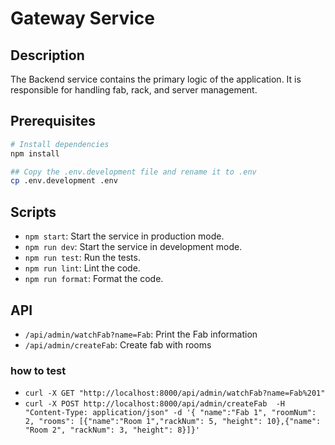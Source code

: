 # Gateway Service

## Description

The Backend service contains the primary logic of the application. It is responsible for handling fab, rack, and server management. 

## Prerequisites

```bash
# Install dependencies
npm install

## Copy the .env.development file and rename it to .env
cp .env.development .env
```

## Scripts

- `npm start`: Start the service in production mode.
- `npm run dev`: Start the service in development mode.
- `npm run test`: Run the tests.
- `npm run lint`: Lint the code.
- `npm run format`: Format the code.

## API


- `/api/admin/watchFab?name=Fab`: Print the Fab information
- `/api/admin/createFab`: Create fab with rooms

### how to test 


- `curl -X GET "http://localhost:8000/api/admin/watchFab?name=Fab%201"`
- `curl -X POST http://localhost:8000/api/admin/createFab  -H "Content-Type: application/json" -d '{ "name":"Fab 1", "roomNum": 2, "rooms": [{"name":"Room 1","rackNum": 5, "height": 10},{"name": "Room 2", "rackNum": 3, "height": 8}]}'`

